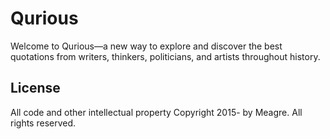 # Qurious
Welcome to Qurious—a new way to explore and discover the best quotations from writers, thinkers, politicians, and artists throughout history.

## License

All code and other intellectual property Copyright 2015- by Meagre. All rights reserved.
